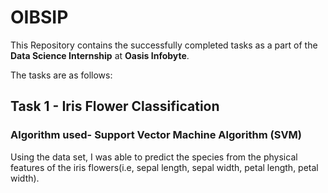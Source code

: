 # OIBSIP

This Repository contains the successfully completed tasks as a part of the **Data Science Internship** at **Oasis Infobyte**.

The tasks are as follows:

## Task 1 - Iris Flower Classification

### Algorithm used- Support Vector Machine Algorithm (SVM)

Using the data set, I was able to predict the species from the physical features of the iris flowers(i.e, sepal length, sepal width, petal length, petal width). 
